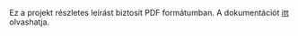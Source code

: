 Ez a projekt részletes leírást biztosít PDF formátumban. A dokumentációt [itt](./Autoszerviz_dokumentacio.pdf) olvashatja.
